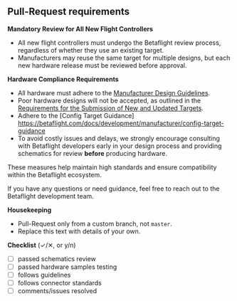 ## Pull-Request requirements

**Mandatory Review for All New Flight Controllers**

- All new flight controllers must undergo the Betaflight review process, regardless of whether they use an existing target.
- Manufacturers may reuse the same target for multiple designs, but each new hardware release must be reviewed before approval.

**Hardware Compliance Requirements**

- All hardware must adhere to the [Manufacturer Design Guidelines](https://betaflight.com/docs/development/manufacturer/manufacturer-design-guidelines).
- Poor hardware designs will not be accepted, as outlined in the [Requirements for the Submission of New and Updated Targets](https://betaflight.com/docs/development/manufacturer/requirements-for-submission-of-targets).
- Adhere to the [Config Target Guidance] https://betaflight.com/docs/development/manufacturer/config-target-guidance
- To avoid costly issues and delays, we strongly encourage consulting with Betaflight developers early in your design process and providing schematics for review **before** producing hardware.

These measures help maintain high standards and ensure compatibility within the Betaflight ecosystem.

If you have any questions or need guidance, feel free to reach out to the Betaflight development team.

**Housekeeping** 
- Pull-Request only from a custom branch, not `master`.
- Replace this text with details of your own.

**Checklist** (✓/✕, or y/n)
- [ ] passed schematics review
- [ ] passed hardware samples testing
- [ ] follows guidelines
- [ ] follows connector standards
- [ ] comments/issues resolved
